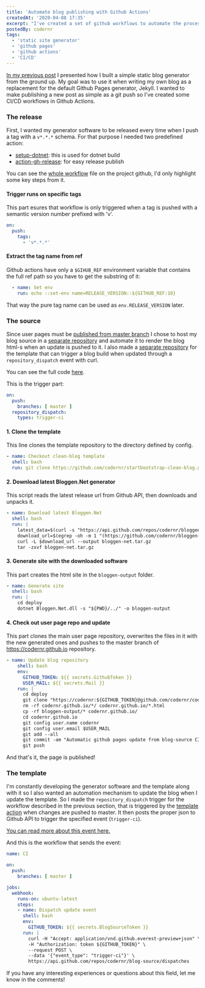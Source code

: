 ```yaml
---
title: 'Automate blog publishing with Github Actions'
createdAt: '2020-04-08 17:35'
excerpt: "I've created a set of github workflows to automate the process of publishing new posts to my static github pages blog."
postedBy: codernr
tags:
  - 'static site generator'
  - 'github pages'
  - 'github actions'
  - 'CI/CD'
---
```


[In my previous post](/posts/this-post-is-generated-by-the-subject-of-this-post) I presented how I built a simple static blog generator from the ground up. My goal was to use it when writing my own blog as a replacement for the default Github Pages generator, Jekyll. I wanted to make publishing a new post as simple as a git push so I've created some CI/CD workflows in Github Actions.

### The release

First, I wanted my generator software to be released every time when I push a tag with a `v*.*.*` schema. For that purpose I needed two predefined action:

* [setup-dotnet](https://github.com/actions/setup-dotnet): this is used for dotnet build
* [action-gh-release](https://github.com/softprops/action-gh-release): for easy release publish

You can see the [whole workflow](https://github.com/codernr/bloggen-net/blob/develop/.github/workflows/dotnetcore.yml) file on the project github, I'd only highlight some key steps from it.

#### Trigger runs on specific tags

This part esures that workflow is only triggered when a tag is pushed with a semantic version number prefixed with 'v'.


```yml
on:
  push:
    tags:
      - 'v*.*.*'
```

#### Extract the tag name from ref

Github actions have only a `$GIHUB_REF` environment variable that contains the full ref path so you have to get the substring of it:

```yml
  - name: Set env
    run: echo ::set-env name=RELEASE_VERSION::${GITHUB_REF:10}
```

That way the pure tag name can be used as `env.RELEASE_VERSION` later.

### The source

Since user pages must be [published from master branch](https://help.github.com/en/github/working-with-github-pages/about-github-pages) I chose to host my blog source in a [separate repository](https://github.com/codernr/blog-source) and automate it to render the blog html-s when an update is pushed to it. I also made a [separate repository](https://github.com/codernr/startbootstrap-clean-blog) for the template that can trigger a blog build when updated through a `repository_dispatch` event with curl.

You can see the full code [here](https://github.com/codernr/blog-source/blob/master/.github/workflows/main.yml).

This is the trigger part:

```yml
on:
  push:
    branches: [ master ]
  repository_dispatch:
    types: trigger-ci
```

#### 1. Clone the template

This line clones the template repository to the directory defined by config.

```yml
- name: Checkout clean-blog template
  shell: bash
  run: git clone https://github.com/codernr/startbootstrap-clean-blog.git templates/clean-blog
```

#### 2. Download latest Bloggen.Net generator

This script reads the latest release url from Github API, then downloads and unpacks it.

```yml
- name: Download latest Bloggen.Net
  shell: bash
  run: |
    latest_data=$(curl -s "https://api.github.com/repos/codernr/bloggen-net/releases/latest")
    download_url=$(egrep -oh -m 1 "(https://github.com/codernr/bloggen-net/releases/download/v[0-9]\.[0-9]\.[0-9]/v[0-9]\.[0-9]\.[0-9]\.tar\.gz)" <<< $latest_data)
    curl -L $download_url --output bloggen-net.tar.gz
    tar -zxvf bloggen-net.tar.gz
```

#### 3. Generate site with the downloaded software

This part creates the html site in the `bloggen-output` folder.

```yml
- name: Generate site
  shell: bash
  run: |
    cd deploy
    dotnet Bloggen.Net.dll -s "${PWD}/../" -o bloggen-output
```

#### 4. Check out user page repo and update

This part clones the main user page repository, overwrites the files in it with the new generated ones and pushes to the master branch of https://codernr.github.io repository.

```yml
- name: Update blog repository
    shell: bash
    env:
      GITHUB_TOKEN: ${{ secrets.GithubToken }}
      USER_MAIL: ${{ secrets.Mail }}
    run: |
      cd deploy
      git clone "https://codernr:${GITHUB_TOKEN}@github.com/codernr/codernr.github.io.git"
      rm -rf codernr.github.io/*/ codernr.github.io/*.html
      cp -rf bloggen-output/* codernr.github.io/
      cd codernr.github.io
      git config user.name codernr
      git config user.email $USER_MAIL
      git add --all
      git commit -am "Automatic github pages update from blog-source CI"
      git push
```

And that's it, the page is published!

### The template

I'm constantly developing the generator software and the template along with it so I also wanted an automation mechanism to update the blog when I update the template. So I made the `repository_dispatch` trigger for the workflow described in the previous section, that is triggered by the [template action](https://github.com/codernr/startbootstrap-clean-blog/blob/master/.github/workflows/main.yml) when changes are pushed to master. It then posts the proper json to Github API to trigger the specified event (`trigger-ci`).

[You can read more about this event here.](https://developer.github.com/v3/repos/#create-a-repository-dispatch-event)

And this is the workflow that sends the event:

```yml
name: CI

on:
  push:
    branches: [ master ]

jobs:
  webhook:
    runs-on: ubuntu-latest
    steps:
    - name: Dispatch update event
      shell: bash
      env:
        GITHUB_TOKEN: ${{ secrets.BlogSourceToken }}
      run: |
        curl -H "Accept: application/vnd.github.everest-preview+json" \
        -H "Authorization: token ${GITHUB_TOKEN}" \
        --request POST \
        --data '{"event_type": "trigger-ci"}' \
        https://api.github.com/repos/codernr/blog-source/dispatches
```

If you have any interesting experiences or questions about this field, let me know in the comments!